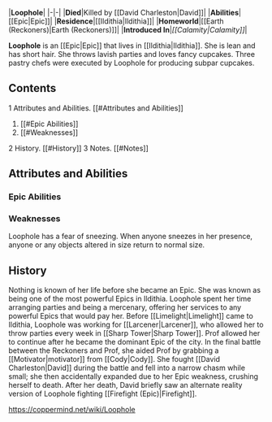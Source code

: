 |**Loophole**|
|-|-|
|**Died**|Killed by [[David Charleston\|David]]|
|**Abilities**|[[Epic\|Epic]]|
|**Residence**|[[Ildithia\|Ildithia]]|
|**Homeworld**|[[Earth (Reckoners)\|Earth (Reckoners)]]|
|**Introduced In**|*[[Calamity\|Calamity]]*|

**Loophole** is an [[Epic\|Epic]] that lives in [[Ildithia\|Ildithia]]. She is lean and has short hair. She throws lavish parties and loves fancy cupcakes. Three pastry chefs were executed by Loophole for producing subpar cupcakes.

## Contents

1 Attributes and Abilities. [[#Attributes and Abilities]] 

1. [[#Epic Abilities]] 
1. [[#Weaknesses]] 


2 History. [[#History]] 
3 Notes. [[#Notes]] 


## Attributes and Abilities
### Epic Abilities

### Weaknesses
Loophole has a fear of sneezing. When anyone sneezes in her presence, anyone or any objects altered in size return to normal size.

## History
Nothing is known of her life before she became an Epic. She was known as being one of the most powerful Epics in Ildithia. Loophole spent her time arranging parties and being a mercenary, offering her services to any powerful Epics that would pay her.
Before [[Limelight\|Limelight]] came to Ildithia, Loophole was working for [[Larcener\|Larcener]], who allowed her to throw parties every week in [[Sharp Tower\|Sharp Tower]]. Prof allowed her to continue after he became the dominant Epic of the city. In the final battle between the Reckoners and Prof, she aided Prof by grabbing a [[Motivator\|motivator]] from [[Cody\|Cody]]. She fought [[David Charleston\|David]] during the battle and fell into a narrow chasm while small; she then accidentally expanded due to her Epic weakness, crushing herself to death. After her death, David briefly saw an alternate reality version of Loophole fighting [[Firefight (Epic)\|Firefight]].



https://coppermind.net/wiki/Loophole